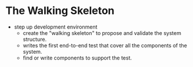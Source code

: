 # The Walking Skeleton

- step up development environment
  - create the "walking skeleton" to propose and validate the system structure.
  - writes the first end-to-end test that cover all the components of the system.
  - find or write components to support the test.

